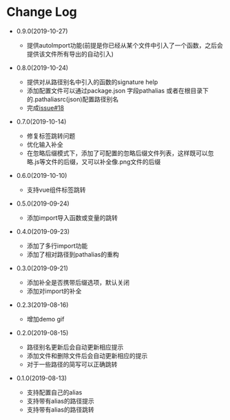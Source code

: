 # Change Log
- 0.9.0(2019-10-27)
  - 提供autoImport功能(前提是你已经从某个文件中引入了一个函数，之后会提供该文件所有导出的自动引入)
- 0.8.0(2019-10-24)
  - 提供对从路径别名中引入的函数的signature help 
  - 添加配置文件可以通过package.json 字段pathalias 或者在根目录下的.pathaliasrc(json)配置路径别名
  - 完成[issue#18](https://github.com/IWANABETHATGUY/vscode-path-alias/issues/18)
- 0.7.0(2019-10-14)
  - 修复标签跳转问题
  - 优化输入补全
  - 在忽略后缀模式下，添加了可配置的忽略后缀文件列表，这样既可以忽略.js等文件的后缀，又可以补全像.png文件的后缀
- 0.6.0(2019-10-10)
  - 支持vue组件标签跳转
- 0.5.0(2019-09-24)
  - 添加import导入函数或变量的跳转
- 0.4.0(2019-09-23)
  - 添加了多行import功能
  - 添加了相对路径到pathalias的重构
- 0.3.0(2019-09-21)
  - 添加补全是否携带后缀选项，默认关闭
  - 添加对import的补全
- 0.2.3(2019-08-16)
  - 增加demo gif
- 0.2.0(2019-08-15)
  - 路径别名更新后会自动更新相应提示
  - 添加文件和删除文件后会自动更新相应的提示
  - 对于一些路径的简写可以正确跳转

- 0.1.0(2019-08-13)
  - 支持配置自己的alias
  - 支持带有alias的路径提示
  - 支持带有alias的路径跳转